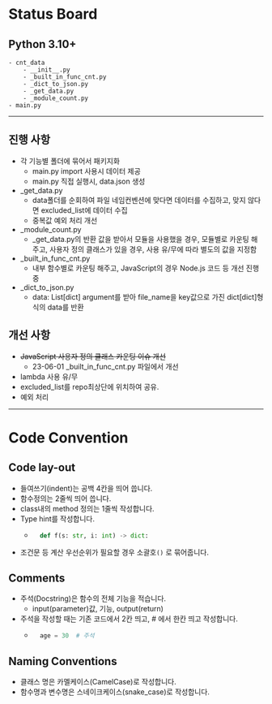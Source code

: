 # Status Board

## Python 3.10+

```
- cnt_data
    - __init__.py
    - _built_in_func_cnt.py
    - _dict_to_json.py
    - _get_data.py
    - _module_count.py
- main.py
```

---

## 진행 사항

- 각 기능별 폴더에 묶어서 패키지화
  - main.py import 사용시 데이터 제공
  - main.py 직접 실행시, data.json 생성
- \_get_data.py
  - data폴더를 순회하여 파일 네임컨벤션에 맞다면 데이터를 수집하고, 맞지 않다면 excluded_list에 데이터 수집
  - 중복값 예외 처리 개선
- \_module_count.py
  - \_get_data.py의 반환 값을 받아서 모듈을 사용했을 경우, 모듈별로 카운팅 해주고, 사용자 정의 클래스가 있을 경우, 사용 유/무에 따라 별도의 값을 지정함
- \_built_in_func_cnt.py
  - 내부 함수별로 카운팅 해주고, JavaScript의 경우 Node.js 코드 등 개선 진행중
- \_dict_to_json.py
  - data: List[dict] argument를 받아 file_name을 key값으로 가진 dict[dict]형식의 data를 반환

## 개선 사항

- ~~JavaScript 사용자 정의 클래스 카운팅 이슈 개선~~
  - 23-06-01 \_built_in_func_cnt.py 파일에서 개선
- lambda 사용 유/무
- excluded_list를 repo최상단에 위치하여 공유.
- 예외 처리

---

# Code Convention

## Code lay-out

- 들여쓰기(indent)는 공백 4칸을 띄어 씁니다.
- 함수정의는 2줄씩 띄어 씁니다.
- class내의 method 정의는 1줄씩 작성합니다.
- Type hint를 작성합니다.
  - ```py
      def f(s: str, i: int) -> dict:
    ```
- 조건문 등 계산 우선순위가 필요할 경우 소괄호`()` 로 묶어줍니다.

## Comments

- 주석(Docstring)은 함수의 전체 기능을 적습니다.
  - input(parameter)값, 기능, output(return)
- 주석을 작성할 때는 기존 코드에서 2칸 띄고, # 에서 한칸 띄고 작성합니다.
  - ```py
      age = 30  # 주석
    ```

## Naming Conventions

- 클래스 명은 카멜케이스(CamelCase)로 작성합니다.
- 함수명과 변수명은 스네이크케이스(snake_case)로 작성합니다.
